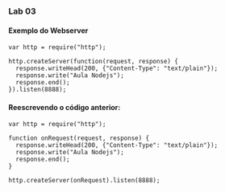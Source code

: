 ### <i class="icon-file"></i>Lab 03

#### <i class="icon-folder-open"></i>Exemplo do Webserver

    var http = require("http");

    http.createServer(function(request, response) {
      response.writeHead(200, {"Content-Type": "text/plain"});
      response.write("Aula Nodejs");
      response.end();
    }).listen(8888);

#### <i class="icon-pencil"></i> Reescrevendo o código anterior:

    var http = require("http");

    function onRequest(request, response) {
      response.writeHead(200, {"Content-Type": "text/plain"});
      response.write("Aula Nodejs");
      response.end();
    }

    http.createServer(onRequest).listen(8888);


